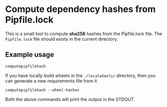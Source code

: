 # Compute dependency hashes from Pipfile.lock

This is a small tool to compute **sha256** hashes from the Pipfile.lock file.
The `Pipfile.lock` file should exists in the current directory.

## Example usage

```
computepipfilehash
```

If you have locally build wheels in the `./localwheels/` directory, then you
can generate a new requirements file from it.

```
computepipfilehash --wheel-hashes
```

Both the above commands will print the output in the STDOUT.
